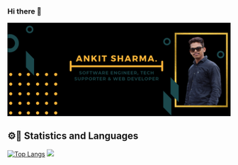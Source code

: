 ### Hi there 👋

<!--
**Ankitsh2698/Ankitsh2698** is a ✨ _special_ ✨ repository because its `README.md` (this file) appears on your GitHub profile.

Here are some ideas to get you started:

- 🔭 I’m currently working on ...
- 🌱 I’m currently learning ...
- 👯 I’m looking to collaborate on ...
- 🤔 I’m looking for help with ...
- 💬 Ask me about ...
- 📫 How to reach me: ...
- 😄 Pronouns: ...
- ⚡ Fun fact: ...
-->
<img src="https://raw.githubusercontent.com/Ankitsh2698/Ankitsh2698/master/gh-header-image-cropped-as.png" alt="banner">



## ⚙📃 Statistics and Languages 

[![Top Langs](https://github-readme-stats.vercel.app/api/top-langs/?username=Ankitsh2698&layout=compact&theme=radical)](https://github.com/Ankitsh2698/github-readme-stats)
<img src="https://github-readme-stats.vercel.app/api?username=Ankitsh2698&&show_icons=true&title_color=ffffff&icon_color=bb2acf&text_color=daf7dc&bg_color=191919" >

